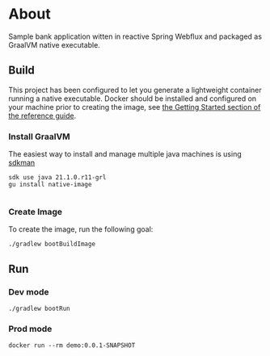 # About
Sample bank application witten in reactive Spring Webflux and packaged as GraalVM native executable. 

## Build

This project has been configured to let you generate a lightweight container running a native executable.
Docker should be installed and configured on your machine prior to creating the image, see [the Getting Started section of the reference guide](https://docs.spring.io/spring-native/docs/0.10.0-SNAPSHOT/reference/htmlsingle/#getting-started-buildpacks).
### Install GraalVM
The easiest way to install and manage multiple java machines is using [sdkman](https://sdkman.io/)

```
sdk use java 21.1.0.r11-grl
gu install native-image
 
```
### Create Image
To create the image, run the following goal:

```
./gradlew bootBuildImage
```

## Run
### Dev mode
```
./gradlew bootRun
```
### Prod mode
```
docker run --rm demo:0.0.1-SNAPSHOT
```
